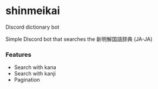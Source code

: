 # shinmeikai
Discord dictionary bot 

Simple Discord bot that searches the 新明解国語辞典 (JA-JA)

### Features
  - Search with kana
  - Search with kanji
  - Pagination
